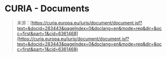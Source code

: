 <!--yml

category: 未分类

date: 2024-05-29 12:44:39

-->

# CURIA - Documents

> 来源：[https://curia.europa.eu/juris/document/document.jsf?text=&docid=283443&pageIndex=0&doclang=en&mode=req&dir=&occ=first&part=1&cid=6361468](https://curia.europa.eu/juris/document/document.jsf?text=&docid=283443&pageIndex=0&doclang=en&mode=req&dir=&occ=first&part=1&cid=6361468)

<title><p class="C19Centre">法院裁决（大法庭）</p><p class="C19Centre">2024年3月5日 ()</p><p class="C71Indicateur">（上诉 - 欧盟机构文件获取 - 欧盟条例（EC）第1049/2001号 - 第4(2)条 - 例外情况 - 拒绝提供可能损害自然人或法人商业利益（包括知识产权）的文件访问 - 披露的公共利益优于保密 - 欧洲标准化委员会（CEN）制定的协调标准 - 版权保护 - 法治原则 - 透明原则 - 公开原则 - 良好治理原则）</p><p class="C02AlineaAltA">案件C-588/21 P,</p><p class="C02AlineaAltA">根据欧洲法院司法联盟章程第56条上诉，于2021年9月23日提起,</p><p class="C02AlineaAltA"><b>公共资源组织有限公司</b>，总部位于美国加利福尼亚州塞巴斯托波尔,</p><p class="C02AlineaAltA"><b>知情权CLG</b>，总部位于爱尔兰都柏林,</p><p class="C02AlineaAltA">代理人：J. Hackl、C. Nüßing、Rechtsanwälte及F. Logue, Solicitor,</p><p class="C72Alineadroite">上诉人,</p><p class="C02AlineaAltA">案件其他当事人：</p><p class="C02AlineaAltA"><b>欧洲委员会</b>，代表：S. Delaude、G. Gattinara及F. Thiran, 代理人,</p><p class="C72Alineadroite">一审被告,</p><p class="C02AlineaAltA"><b>欧洲标准化委员会（CEN）</b>，总部位于比利时布鲁塞尔,</p><p class="C02AlineaAltA"><b>西班牙标准化协会（UNE）</b>，总部位于西班牙马德里,</p><p class="C02AlineaAltA"><b>罗马尼亚标准化协会（ASRO）</b>，总部位于罗马尼亚布加勒斯特,</p><p class="C02AlineaAltA"><b>法国标准化协会（AFNOR）</b>，总部位于法国拉普兰圣但尼平原,</p><p class="C02AlineaAltA"><b>奥地利国家标准组织（ASI）</b>，总部位于奥地利维也纳,</p><p class="C02AlineaAltA"><b>英国标准化协会（BSI）</b>，总部位于英国伦敦,</p><p class="C02AlineaAltA"><b>比利时标准化局（NBN）</b>，总部位于比利时布鲁塞尔,</p><p class="C02AlineaAltA"><b>丹麦标准化协会（DS）</b>，总部位于丹麦哥本哈根,</p><p class="C02AlineaAltA"><b>德国标准化协会（DIN）</b>，总部位于德国柏林,</p><p class="C02AlineaAltA"><b>荷兰皇家标准化协会（NEN）</b>，总部位于荷兰代尔夫特,</p><p class="C02AlineaAltA"><b>瑞士标准化协会（SNV）</b>，总部位于瑞士温特图尔,</p><p class="C02AlineaAltA"><b>挪威标准化协会（SN）</b>，总部位于挪威奥斯陆,</p><p class="C02AlineaAltA"><b>芬兰标准化协会（SFS）</b>，总部位于芬兰赫尔辛基,</p><p class="C02AlineaAltA"><b>瑞典标准化协会（SIS）</b>，总部位于瑞典斯德哥尔摩,</p><p class="C02AlineaAltA"><b>塞尔维亚标准化研究所（ISS）</b>，总部位于塞尔维亚贝尔格莱德,</p><p class="C02AlineaAltA">代表：K. Dingemann、M. Kottmann及K. Reiter, Rechtsanwälte,</p><p class="C72Alineadroite">一审介入者,</p><p class="C19Centre">大法庭（Grand Chamber）</p><p class="C02AlineaAltA">成员包括K. Lenaerts, 总统, L. Bay Larsen, 副总统, A. Arabadjiev, A. Prechal, E. Regan及N. Piçarra, 庭审主席, M. Ilešič（报告员）, P.G. Xuereb, L.S. Rossi, I. Jarukaitis, A. Kumin, N. Jääskinen, N. Wahl, I. Ziemele及J. Passer, 法官,</p><p class="C02AlineaAltA">总检察长：

L. Medina,</p><p class="C02AlineaAltA">登记员： 

M. Siekierzyńska，管理员，</p><p class="C02AlineaAltA">考虑到书面程序，并进一步于2023年3月15日听证会后，</p><p class="C02AlineaAltA">在2023年6月22日听证会上听取了总部大律师的意见后，</p><p class="C02AlineaAltA">作出以下</p><p class="C75Debutdesmotifs"><b>判决</b></p><p class="C01PointnumeroteAltN"><a name="point1" 

id="point1">1</a>        根据他们的上诉，公共资源组织公司 

and Right to Know CLG 寻求撤销欧洲联盟普通法院2021年7月14日判决，<i>公共资源组织和知情权</i>诉<i>委员会</i>（T‑185/19, EU:T:2021:445, '上诉判决'），驳回他们对欧洲标准化委员会（CEN）通过的四项协调标准的访问请求的撤销诉讼。</p><p class="C04Titre1"> <b>法律背景</b></p><p class="C05Titre2"> <i><b>条例（EC）</b><b>No 1049/2001</b></i></p><p class="C01PointnumeroteAltN"><a name="point2" 

id="point2">2</a>        根据欧洲议会和理事会于2001年5月30日颁布的条例（EC）No 1049/2001，关于公众访问欧洲议会、理事会和委员会文件的条例（OJ 2001 L 145, p. 43），即“目的”，第（a）和（b）段规定：</p><p class="C02AlineaAltA">‘本条例的目的是：</p><p class="C09Marge0avecretrait">(a)      定义在公众或私人利益的基础上，欧洲议会、理事会[欧盟]和委员会（以下简称“机构”）文件访问权利的原则、条件和限制，该访问权利在《TFEU第15条》规定的范围内，以确保对文件的最广泛可能的访问，</p><p class="C09Marge0avecretrait">(b)      建立规则，确保这一权利尽可能容易地行使，…’</p><p class="C09Marge0avecretrait">…’</p><p class="C01PointnumeroteAltN"><a name="point3"

id="point3">3</a>        《该法规》的第二条，名为“受益者和范围”，第1至3段规定如下：</p><p class="C02AlineaAltA">‘1.      任何欧盟公民，以及居住或在成员国注册办事处的任何自然或法人，均有权访问机构的文件，但受本条例所规定的原则、条件和限制。</p><p class="C02AlineaAltA">2.      机构可以根据同样的原则、条件和限制，向非居住或没有在成员国注册办事处的任何自然或法人开放文件。</p><p class="C02AlineaAltA">3.      本条例适用于机构持有的所有文件，即机构制定或接收并占有的文件，在欧盟所有活动领域适用。</p><p class="C01PointnumeroteAltN"><a name="point4"

id="point4">4</a>        《该法规》的第四条，名为“例外”，其第1、2和4段规定如下：</p><p class="C02AlineaAltA">‘1.      机构应拒绝披露可能损害以下保护的文件：</p><p class="C09Marge0avecretrait">(a)      公共利益，包括：</p><p class="C12Marge1avectiretlong">–        公共安全，</p><p class="C12Marge1avectiretlong">–        国防和军事事务，</p><p class="C12Marge1avectiretlong">–        国际关系，</p><p class="C12Marge1avectiretlong">–        社区或成员国的财政、货币或经济政策；</p><p class="C09Marge0avecretrait">(b)      个人的隐私和完整性，特别是根据社区关于个人数据保护的立法。</p><p class="C02AlineaAltA">2.      机构应拒绝披露可能损害以下保护的文件：</p><p class="C03Tiretlong">–        自然人或法人的商业利益，包括知识产权，</p><p class="C03Tiretlong">–        法院诉讼和法律建议，</p><p class="C03Tiretlong">–        检查、调查和审计目的，</p><p class="C02AlineaAltA">除非披露具有优先于公共利益的理由。</p><p class="C02AlineaAltA">…</p><p class="C02AlineaAltA">4.      关于第三方文件，机构应就是否适用第1或第2段的例外与第三方进行磋商，除非明确可知文件应当或不应当披露。</p><p class="C01PointnumeroteAltN"><a name="point5" 

id="point5">5</a>        《法规》第7条，题为“初步申请的处理”，第2段规定：</p><p class="C02AlineaAltA">‘如果全面或部分拒绝，申请人可以在收到机构回复后的15个工作日内，提交确认申请，要求机构重新考虑其立场。’</p><p class="C01PointnumeroteAltN"><a name="point6"

id="point6">6</a>        《法规》第12条，题为“电子形式或通过注册的直接访问”，第2段规定：</p><p class="C02AlineaAltA">‘特别是立法文件，即在为成员国制定或接收法律约束行为的过程中起草或收到的文件，应根据第4和第9条，直接提供访问。’</p><p class="C05Titre2"> <i><b>法规（EC） </b><b>No 1</b><b>367/2006</b></i></p><p class="C01PointnumeroteAltN"><a name="point7" 

id="point7">7</a>        《法规》第2条，题为2006年9月6日欧洲议会和理事会《法规》第1367/2006号关于适用于Aarhus公约的规定，涉及社区机构和机构的信息公开、公众参与决策和环境司法访问（OJ 2006 L 264, p. 13），题为“定义”，第1(d)(i)段规定：</p><p class="C02AlineaAltA">‘根据本法规：</p><p class="C02AlineaAltA">…</p><p class="C09Marge0avecretrait">(d)      “环境信息”指任何书面、视觉、听觉、电子或任何其他材料形式的信息，涉及：</p><p class="C11Marge1avecretrait">(i)      环境元素的状态，例如空气和大气、水、土壤、土地、景观和自然场所包括湿地、沿海和海洋地区、生物多样性及其组成部分，包括基因组改造生物，以及这些元素之间的相互作用；</p><p class="C02AlineaAltA">…’</p><p class="C01PointnumeroteAltN"><a name="point8" 

id="point8">8</a>        《法规》第6条，题为“关于请求访问环境信息的例外情况的应用”，第1段第一句规定：</p><p class="C02AlineaAltA">‘关于《法规》第1049/2001号第4(2)条，第一和第三缩进条款，除了调查，特别是涉及可能侵犯联盟法律的调查，请求信息涉及环境排放时，应视公众利益优先披露。’</p><p class="C05Titre2"> <i><b>法规（EC） </b><b>No 1</b><b>907/2006</b></i></p><p class="C01PointnumeroteAltN"><a name="point9" 

id="point9">9</a>        《化学品注册、评估、授权和限制法》（REACH）欧洲议会和理事会2006年12月18日法规（EC）No 1907/2006的附件XVII中的第27条目，建立了欧洲化学品管理局，修改了1999/45/EC指令，并废止了EEC No 793/93和EC No 1488/94理事会条例以及76/769/EEC指令和91/155/EEC、93/67/EEC、93/105/EC和2000/21/EC委员会指令（OJ 2006 L 396，p. 1，以及更正OJ 2007 L 136，p. 3），根据2009年6月22日委员会条例（EC）No 552/2009修改（“法规No 1907/2006”），在镍限制条件方面提供：</p><p class="C02AlineaAltA">‘1.      不得使用：</p><p class="C09Marge0avecretrait">(a)      任何插入耳朵和其他人体穿孔部位的后装组件，除非这些后装组件的镍释放率低于每平方厘米不超过0.2微克（μg）/周（迁移限值）；</p><p class="C09Marge0avecretrait">(b)      用于直接和长时间接触皮肤的物品，如：</p><p class="C12Marge1avectiretlong">–        耳环，</p><p class="C12Marge1avectiretlong">–        项链、手链和链条、脚链、戒指、</p><p class="C12Marge1avectiretlong">–        手表盒、表带和拉紧器、</p><p class="C12Marge1avectiretlong">–        铆钉按钮、紧身裤扣、铆钉、拉链和金属标记，当这些用于衣物时，</p><p class="C10Marge1">如果这些物品部分与皮肤直接和长时间接触的部分的镍释放率大于每平方厘米0.5微克（μg）/周。</p><p class="C09Marge0avecretrait">(c)      在点（b）中提到的物品，其具有非镍涂层的除外，除非该涂层足以确保这些物品与皮肤直接和长时间接触的部分的镍释放率在至少两年正常使用期内不超过每平方厘米0.5微克（μg）/周。</p><p class="C02AlineaAltA">2.      第1款所述的物品不得上市，除非符合该段要求。</p><p class="C02AlineaAltA">3.      欧洲标准化委员会（CEN）通过的标准将作为证明物品符合第1款和第2款要求的测试方法使用。</p><p class="C05Titre2"> <i><b>法规（EU）</b><b>No 1</b><b>025/2012</b></i></p><p class="C01PointnumeroteAltN"><a name="point10"

<a id="point10">10</a>      根据欧洲议会和理事会于2012年10月25日颁布的法规（EU）No 1025/2012《关于欧洲标准化的欧洲议会和理事会法规》，修改了委员会指令89/686/EEC和93/15/EEC，以及欧盟议会和理事会指令94/9/EC、94/25/EC、95/16/EC、97/23/EC、98/34/EC、2004/22/EC、2007/23/EC、2009/23/EC和2009/105/EC，废止了委员会决定87/95/EEC和欧洲议会和理事会决定No 1673/2006/EC（OJ 2012 L 316，第12页）：</p><p class="C02AlineaAltA">‘欧洲标准在内部市场中扮演非常重要的角色，例如通过在产品符合欧盟协调立法所规定的相关产品基本要求上使用协调标准的假定，确保产品的符合性。

为了避免欧洲标准化组织误解，这些要求应该被明确定义。’</p><p class="C01PointnumeroteAltN"><a name="point11" 

<a href="https://example.org" id="point11">11</a>      该法规第2条“定义”规定如下（其第(1)(c)段）：</p><p class="C02AlineaAltA">‘根据本条例的目的，将应用以下定义：</p><p class="C09Marge0avecretrait">(1)      “标准”指的是由认可的标准化机构制定的技术规范，适用于重复或连续应用，其遵从性不是强制性的，且包括以下内容之一：</p><p class="C10Marge1">…</p><p class="C11Marge1avecretrait">(c)      “协调标准”指的是基于委员会请求采纳的欧洲标准，用于适用于联盟协调立法’。</p><p class="C01PointnumeroteAltN"><a name="point12" 

<a id="point12">12</a>      该法规第10条“向欧洲标准化组织提出标准化请求”，第1段规定如下：</p><p class="C02AlineaAltA">‘在条约规定的权限限度内，委员会可请求一个或多个欧洲标准化组织在设定的截止日期内起草欧洲标准或欧洲标准化成果。 

欧洲标准和欧洲标准化成果应以市场为导向，考虑公共利益以及明确载于委员会要求中的政策目标，并基于共识。 

委员会将确定由请求文件满足的内容要求以及其采纳的截止日期。’</p><p class="C01PointnumeroteAltN"><a name="point13" 

id="point13">13</a>      该条例第11条，“对和谐标准的正式异议”，第1款规定如下：</p><p class="C02AlineaAltA">‘当成员国或欧洲议会认为和谐标准未完全满足其旨在覆盖的相关联盟和谐立法的要求时，应详细说明并通知委员会，委员会应在协商相关联盟和谐立法的委员会后，如存在，或在其他形式上与部门专家协商后，决定：</p><p class="C09Marge0avecretrait">(a)      在<i>欧盟官方期刊</i>上发布、不发布或限制发布有关和谐标准的参考资料；</p><p class="C09Marge0avecretrait">(b)      保持、限制或从<i>欧盟官方期刊</i>中撤回有关和谐标准的参考资料。’</p><p class="C01PointnumeroteAltN"><a name="point14" 

id="point14">14</a>      EU资助可能授予欧洲标准化组织用于标准化活动，由条例No 1025/2012第15条管理。</p><p class="C05Titre2"> <i><b>指令2009/48/EC</b></i></p><p class="C01PointnumeroteAltN"><a name="point15"

id="point15">15</a>      2009年6月18日欧洲议会和理事会关于玩具安全的指令2009/48/EC（OJ 2009 L 170, p. 1）第13条，“符合推定”，内容如下：</p><p class="C02AlineaAltA">‘符合和谐标准或其部分的玩具，其参考资料已在<i>欧盟官方期刊</i>上公布，应推定符合第10条和附件II规定的要求。’</p><p class="C04Titre1"> <b>争议背景</b></p><p class="C01PointnumeroteAltN"><a name="point16" 

id="point16">16</a>      争议背景，如上诉判决第1至4段所述，内容如下。</p><p class="C01PointnumeroteAltN"><a name="point17" 

id="point17">17</a>      申诉人是非营利组织，其主要关注点是使法律免费对所有公民开放。 

2018年9月25日，他们基于2001年第1049号和2006年第1367号条例，向欧盟委员会内部市场、工业、企业家精神和中小企业总司（‘访问请求’）发出了请求。</p><p class="C01PointnumeroteAltN"><a name="point18" 

id="point18">18</a>      访问请求涉及由CEN根据2012年1025号条例通过的四项协调标准，即标准EN 71-5:2015，题为‘玩具安全-第5部分： 

化学玩具（套装）除实验套件外’； 

标准EN 71‑4:2013，题为‘玩具安全-第4部分： 

化学及相关活动的实验套件’； 

标准EN 71‑12:2013，题为‘玩具安全-第12部分： 

N-亚硝胺和N-可亚硝化物’； 

和标准EN 12472:2005+A 1:2009，题为‘用于检测镀层物品中释放镍的磨损和腐蚀模拟方法’（‘请求的协调标准’）。</p><p class="C01PointnumeroteAltN"><a name="point19" 

id="point19">19</a>      根据2001年1049号条例第一款第一缩进的依据，委员会在2018年11月15日的信中拒绝了访问请求。</p><p class="C01PointnumeroteAltN"><a name="point20" 

id="point20">20</a>      根据2001年1049号条例第7(2)款，申请人于2018年11月30日向委员会提交了确认申请。 

在有争议决定中，委员会确认拒绝向请求方提供所请求的协调标准的访问权。</p><p class="C04Titre1"> <b>总法院前的诉讼及争议判决</b></p><p class="C01PointnumeroteAltN"><a name="point21" 

id="point21">21</a>      申请人于2019年3月28日向总法院登记处递交申请，请求撤销有争议决定。</p><p class="C01PointnumeroteAltN"><a name="point22" 

id="point22">22</a>      根据2019年11月20日的裁定，<i>公共资源组织和知情权</i>诉 <i>委员会</i>（T‑185/19，EU:T:2019:828），CEN及14个国家标准化机构，即Asociación Española de Normalización (UNE)、Asociaţia de Standardizare din România (ASRO)、Association française de normalisation (AFNOR)、Austrian Standards International (ASI)、British Standards Institution (BSI)、Bureau de normalisation/Bureau voor Normalisatie (NBN)、Dansk Standard (DS)、Deutsches Institut für Normung eV (DIN)、Koninklijk Nederlands Normalisatie Instituut (NEN)、Schweizerische Normen-Vereinigung (SNV)、Standard Norge (SN)、Suomen Standardisoimisliitto ry (SFS)、Svenska institutet för standarder (SIS)和Institut za standardizaciju Srbije (ISS)（统称为‘第一实例中的干预者’），获准在案件T‑185/19中支持委员会所寻求的请求形式。</p><p class="C01PointnumeroteAltN"><a name="point23"

id="point23">23</a>      作为其诉讼依据，申请人提出了两项法律诉讼理由。 

根据第一个抗辩理由，他们实质性地提交，称委员会在适用2001年1049/2001号条例第4(2)条第一缩进所规定的例外情况时存在法律和评估错误，理由是，首先，版权保护不适用于请求的协调标准，其次，未能证明对CEN及其国家成员的商业利益造成损害。</p><p class="C01PointnumeroteAltN"><a name="point24" 

id="point24">24</a>      根据第二个抗辩理由，上诉人声称委员会在法律上错误地未考虑到最后条款第4(2)条的"至高的公共利益"，并侵犯了说明理由的义务，因为它认为没有"至高的公共利益"能够正当地证明所请求的协调标准的披露，并且未能充分说明其拒绝认定存在这种至高的公共利益的理由。</p><p class="C01PointnumeroteAltN"><a name="point25" 

id="point25">25</a>      对于第一个抗辩理由的回应，总法院在判决第29段指出，2001年条例第1049/2001号的目的是为了给予公众尽可能广泛的权利以访问欧盟机构的文件，并且根据该条例第2(3)条的规定，该权利涵盖了这些机构编制的文件以及来自第三方的文件，其中包括任何法人，该判决第30和31段认为，该权利受到基于公共或私人利益的某些限制。</p><p class="C01PointnumeroteAltN"><a name="point26" 

id="point26">26</a>      首先，关于请求的协调标准受版权保护可能会损害商业利益的可能性，以及这些协调标准是否符合版权保护的资格，总法院在上诉判决第40至43段中认为，接收第三方文件访问请求的当局有责任识别能够确认第三方主张的版权存在的客观和一致的证据。</p><p class="C01PointnumeroteAltN"><a name="point27" 

id="point27">27</a>      在这方面，总法院在上诉判决第47和48段中认为，委员会有权在没有任何错误的情况下认定，在本案所涉协调标准的原创性门槛符合"作品"的案例法要求，并且因此有资格获得该保护。</p><p class="C01PointnumeroteAltN"><a name="point28"

此外，总法院在上诉判决的第54段中发现，上诉人错误地主张，由于欧洲法院在2016年10月27日的判决《詹姆斯·埃利奥特建筑》（C‑613/14, EU:C:2016:821）中裁定这些标准属于“欧盟法”，因此应该免费公开获取，结果导致无法对其适用任何访问权的例外。

至于涉及请求的协调标准是否缺乏版权保护的争论，根据欧洲法院的判例，即在没有“个人智力创作”的情况下，以便从中受益，总法院在上诉判决的第59段本质上认为，该论点没有得到充分证实。

关于对是否存在保护的商业利益受到损害的评估错误的存在，总法院在上诉判决的第65和第66段指出，标准销售是标准化机构商业模型的重要组成部分。

委员会认为，请求的协调标准受版权保护，并且只有在支付一定费用后才对相关方可获取，因此，根据第1049/2001号条例免费披露这些标准，确实特定且实际影响了欧洲标准化委员会（CEN）及其国家成员的商业利益。

总法院在该判决的第71段补充指出，欧洲标准化组织通过提供与适用法律的合规性相关的认证服务，参与了公共利益的任务，并不会改变其作为从事经济活动的私人实体的地位。

因此，总法院在上诉判决的第74段完全驳回了第一项抗辩。

上诉人的第二项抗辩分为三个部分。

id="point33">33</a>      关于该控诉的第三部分，即关于委员会拒绝承认存在超越公共利益的不充分理由，总法院首先在上诉判决的第86段指出，委员会在有关决定中指出，2016年10月27日的判决<i>James Elliott Construction</i>（C‑613/14, EU:C:2016:821）并未创建在<i>欧盟官方期刊</i>中主动发布协调标准的义务，也未建立对其披露的自动超越公共利益。

在上诉判决的第87和88段中，总法院还指出，委员会反驳了上诉人关于环境事务透明度义务的主张，后者被认为是比保护自然人或法人商业利益更重要的公共利益，并补充称，未能找到任何能够证明必须披露此类信息的超越公共利益。

最后，在上诉判决的第91段中，总法院补充道，即使委员会需要阐明适用于根据第1049/2001号条例提供的访问权之一的例外情况的理由，但并不需要提供比必要的更多信息，以便请求访问的人理解其决定的理由并使法院能够审查该决定的合法性。</p><p class="C01PointnumeroteAltN"><a name="point34" 

id="point34">34</a>      至于存在需要免费获取法律的超越公共利益的问题，总法院在上诉判决的第99至101段首先发现，在本案中，上诉人试图完全将协调标准的范畴从第1049/2001号条例建立的实质性例外系统的适用范围内移除，但并未证明具体的理由来证明请求披露所请求的协调标准，或者解释到何种程度披露这些标准应优先于保护CEN或其国家成员的商业利益。</p><p class="C01PointnumeroteAltN"><a name="point35"

id="point35">35</a>      其次，公众对确保欧洲标准化系统正常运行的兴趣优先于免费获取和保证所有欧洲国家中等安全水平等价的协调标准的兴趣。</p><p class="C01PointnumeroteAltN"><a name="point36" 

id="point36">36</a>      第三，第1025/2012号法规明确规定了一个仅限于统一标准参考的发布系统，并允许那些希望从这些标准所附带的符合性推定中受益的人付费获取这些标准。</p><p class="C01PointnumeroteAltN"><a name="point37" 

id="point37">37</a>      第四，欧洲法院在所述的判决书第104和105段中认为，委员会在有关决定中正确地认定，根据2001年第1049/2001号法规第4(2)条最后一款，并无足够的公共利益来证明应公开请求的统一标准。

欧洲法院在判决书第107段补充道，除了上诉人没有说明一个能够要求以免费和公开的方式访问统一标准的‘宪法原则’的确切来源之外，他们也没有以任何方式解释为什么这些标准应该受到‘法律’发布和可访问性要求的约束，因为这些标准并非强制性，它们仅对相关人员产生法律效力，并且可以在某些成员国的图书馆免费查阅。</p><p class="C01PointnumeroteAltN"><a name="point38" 

id="point38">38</a>      就涉及由于透明度义务而产生的最高公共利益的存在而言，欧洲法院在所述的判决书第119段中发现，无论是《阿尔胡斯关于信息获取、公众参与决策及环境司法诉讼的公约》，于1998年6月25日在阿尔胡斯签署，并由欧洲共同体于2005年2月17日通过2005/370/EC决议批准（OJ 2005 L 124, p. 1），还是第1367/2006号法规，都规定了公众可以通过请求或由相关当局和机构主动传播来获得环境信息。

然而，由于这些当局和机构可能会拒绝提供信息请求，理由是该信息属于多个例外情况，因此它们没有义务主动传播该信息。</p><p class="C01PointnumeroteAltN"><a name="point39" 

id="point39">39</a>      总法院在判决的第129段中由此推断，所请求的协调标准不属于与环境排放相关的信息范畴，因此无法享受根据该条例第6(1)款第一句推定适用的利益至上的公众利益，该推定规定了根据第1049/2001号条例第4(2)款所需的标准披露。

id="point40">40</a>      因此，在上诉判决的第130段中，总法院完全驳回了第二个抗辩，并驳回了上诉。

id="point41">41</a>      根据他们的上诉，上诉人主张法院应该：</p><p class="C03Tiretlong">–        撤销被上诉判决并授予所请求的协调标准；</p><p class="C03Tiretlong">–        作为备选方案，将此事转交给总法院；

和</p><p class="C03Tiretlong">–        命令委员会承担费用。</p><p class="C01PointnumeroteAltN"><a name="point42" 

id="point42">42</a>      委员会和第一实例的干预者认为法院应当：</p><p class="C03Tiretlong">–        驳回上诉；</p><p class="C03Tiretlong">–        命令上诉人承担费用。</p><p class="C04Titre1"> <b>重新开启口头部分程序的申请</b></p><p class="C01PointnumeroteAltN"><a name="point43" 

id="point43">43</a>      根据2023年8月17日提交至法院大厅的一份文件，第一实例的干预者请求重新开启程序的口头部分，依照法院规则第83条。

id="point44">44</a>      作为支持其申请的理由，他们认为总检察长于2023年6月22日发布的意见基于多个未经事实证明的假设，甚至是错误的，这至少需要更深入的讨论。

在此外，他们认为深入讨论尤为必要，因为总检察长依赖于错误的假设和她在意见中采用的方法，特别是根据她的意见，“欧盟标准化系统实际上不要求支付获取[协调技术标准]”，这为该系统的运作带来了风险。

id="point45">45</a>      根据其程序规则第83条规定，法院可以在听取总检察长后随时决定重新开庭程序，特别是如果法院认为缺乏足够信息或在程序结束后，一方提交了一个新事实，这种事实对法院的决定具有决定性影响，或者案件必须根据尚未在当事人或依据《欧洲法院法规》第23条提到的利害人之间辩论的论点决定。</p><p class="C01PointnumeroteAltN"><a name="point46"

id="point46">46</a>      这种情况在此并非如此。 

第一实例中介入者及委员会在听证会上阐述了他们对争议事实背景的评估。 

特别是，他们有机会对上诉审理判决书中的事实陈述以及上诉进行观点表达，并具体说明他们认为欧洲标准化体系为何需要付费访问所请求的协调标准的理由。 

因此，法院在听取总检察长意见后认为，它已经拥有作出判决所需的所有信息。</p><p class="C01PointnumeroteAltN"><a name="point47" 

id="point47">47</a>      此外，关于主张总检察长意见包含指导方针可能对欧洲标准化体系运作构成风险的说法，必须牢记欧洲法院法规和程序规则未规定利害关系人得对总检察长意见作出回应的情形（2017年10月25日判决，<i>Polbud – Wykonawstwo</i>，C‑106/16，EU:C:2017:804，第23段及引文法律见）。</p><p class="C01PointnumeroteAltN"><a name="point48" 

id="point48">48</a>      根据《欧洲联盟法典》第252条第二款，总检察长有义务在公开法庭上，以完全公正和独立的态度对依据欧洲法院法规，需要总检察长参与的案件作出有理由的提交。 

在此情况下，法院对总检察长达成的结论或其达成结论的推理并不具约束力。</p><p class="C01PointnumeroteAltN"><a name="point48" 

因此，一方对总检察长意见的不同意见，无论他或她在其意见中检查的问题是什么，本身不能构成重新开庭程序的理由（2014年9月4日判决，<i>Vnuk</i>，C‑162/13，EU:C:2014:2146，第31段及引文法律见）。</p><p class="C01PointnumeroteAltN"><a name="point49" 

id="point49">49</a>      鉴于前述情况，法院认为没有必要重新开启程序的口头部分。</p><p class="C04Titre1"> <b>上诉</b></p><p class="C01PointnumeroteAltN"><a name="point50" 

id="point50">50</a>      上诉人提出了两个支持上诉的理由。

第一个上诉理由声称总法院在认为请求的和谐标准属于第4(2)号条例第1号缩进项所规定的例外，即保护自然人或法人的商业利益，包括知识产权时，法律上出现错误。

第二理由指称法律上的错误，因为在那项条例第4(2)款的最后条款中，存在优先披露这些标准的至高无上的公共利益。

id="point51">51</a>      适当地开始审查上诉的第二理由。</p><p class="C05Titre2"> <i><b>各方的论点</b></i></p><p class="C01PointnumeroteAltN"><a name="point52" 

id="point52">52</a>      通过他们的第二个上诉理由，上诉人声称总法院在认为没有第4(2)号条例第2号缩进项最后条款中的至高无上的公共利益，正当披露请求的和谐标准时法律上出现了错误。</p><p class="C01PointnumeroteAltN"><a name="point53" 

id="point53">53</a>      首先，上诉人实质上批评总法院在上诉判决的第98至101段中认为，他们未能证明基于对请求的和谐标准公开披露存在至高无上的公共利益的具体理由。</p><p class="C01PointnumeroteAltN"><a name="point54" 

id="point54">54</a>      在这方面，他们首先声称请求的和谐标准是欧盟法的一部分，必须是免费提供的。

接下来，他们坚称这些标准涉及消费者的基本问题，即玩具的安全性。

最后，他们辩称这些标准对制造商和供应链中的所有其他参与者同样非常重要，因为当符合这些标准中规定的要求时，适用于相关产品的欧盟法规的一致性推定存在。

id="point55">55</a>      其次，上诉人抱怨总法院在上诉判决的第102和103段中错误地认为，确保欧洲标准化系统正常运作的公共利益优于无偿提供和谐标准的保证。</p><p class="C01PointnumeroteAltN"><a name="point56" 

id="point56">56</a>      此外，据上诉人称，欧洲标准化系统的运作不适用于《第1049/2001号法规》第4(2)款第一缩进所规定的例外情况，该例外情况仅涉及自然人或法人，包括知识产权的商业利益保护。 

总法院错误地认为，确保欧洲标准化系统运作的公共利益属于该条款规定的范围，创造了一个未在该法规中明确规定的例外。</p><p class="C01PointnumeroteAltN"><a name="point57" 

id="point57">57</a>      第三，上诉人抱怨总法院在判决文第104和105段中存在法律错误，因为其认可委员会的评估，即2016年10月27日的判决<i>James Elliott Construction</i> (C‑613/14, EU:C:2016:821)并不创设关于在<i>《欧盟官方期刊》</i>中主动发布调和标准或确立其披露的自动优先公共利益的义务。 

关于此事，请求的调和标准应被视为立法文件，因其采纳程序构成‘受控’立法授权的一种形式。 

特别是，此类标准的引用已刊载在<i>《欧盟官方期刊》</i>中，并且委员会要求各成员国在六个月内将每一项调和标准不经修改采纳为国家标准。 

此外，《欧盟官方期刊》中的公布使得符合欧盟立法且满足调和标准所定义技术要求的产品，享有符合假设的益处。</p><p class="C01PointnumeroteAltN"><a name="point58"

id="point59">59</a>      第四，上诉人声称，总法院在判决文中第107段存在法律错误，当其指出调和标准仅对相关人士产生法律效应时。 

这一结论与欧洲法院案例法相抵触，根据该法，调和标准属于欧盟法律的一部分。</p><p class="C01PointnumeroteAltN"><a name="point61" 

id="point60">60</a>      委员会在初审中得到支持的介入方认为，上诉人的论点太过笼统，适用于任何与调和标准相关的披露请求。 

id="point61">61</a>      As regards the reasons specifically relied on by the appellants, the Commission observes, first, that, although it considers that the requested harmonised standards do indeed form part of EU law, that does not mean that they must be freely available. 

Second, as for the fact that those standards relate to issues that are fundamental to consumers, it observes that that argument is too general to take precedence over the reasons justifying the refusal to disclose the documents at issue. 

Third, the interest in harmonised standards that manufacturers and other participants in the supply chain have in order to gain access to the internal market cannot be regarded as an overriding public interest justifying the disclosure of those standards.</p><p class="C01PointnumeroteAltN"><a name="point62" 

id="point62">62</a>      In addition, it submits that freely available access to the harmonised standards without charge would have systemic effects on the interveners at first instance, their intellectual property rights and their commercial income. 

In this respect, the European standardisation system cannot operate without paid access to those standards, with the result that the exception provided for in Article 4(2) of Regulation No 1049/2001 is applicable. 

In any event, there is no overriding public interest justifying the disclosure of those standards.</p><p class="C01PointnumeroteAltN"><a name="point63" 

id="point63">63</a>      Finally, the Commission states that harmonised standards are not drafted in the course of legislative procedures, but on the basis of a mandate given by the Commission to a standardisation body following the adoption of a legislative act. 

Moreover, once adopted by a standardisation body, harmonised standards must be transposed into the national legal systems by the national members of that body, and in accordance with the internal procedural rules of that body. 

In any event, the direct access provided for in Article 12(2) of Regulation No 1049/2001 is also subject to the exception laid down in the first indent of Article 4(2) of that regulation.</p><p class="C01PointnumeroteAltN"><a name="point64" 

id="point64">64</a>      Consequently, the Commission considers that the second ground of appeal should be rejected.</p><p class="C06Titre3"> <i>Findings of the Court</i></p><p class="C01PointnumeroteAltN"><a name="point65"

id="point65">65</a>      By their second ground of appeal, the appellants submit, in substance, that the General Court erred in law in holding that no overriding public interest, within the meaning of the last clause of Article 4(2) of Regulation No 1049/2001, justified disclosure of the requested harmonised standards. 

他们认为，依据要求对欧盟法律进行自由获取的法治原则，存在使所有居住或在成员国内设有注册办事处的自然人或法人均有权访问这些标准的优先于公共利益，理由在于这些规则构成欧盟法律的一部分。</p><p class="C01PointnumeroteAltN"><a name="point66" 

id="point66">66</a>      作为预备观点，应当回忆起，根据《TEU第15(3)条》和《欧洲联盟基本权利宪章》的第42条，对于任何欧盟公民，以及对于任何居住或在成员国设有注册办事处的自然人或法人，均有权访问欧盟机构、机构、办公室和机构的文件，无论其媒介形式如何。 

该权利的行使，就访问议会、理事会和委员会文件而言，受《2001/1049/EC法规》的管理，该法规的目的根据其第1条包括‘定义该权利的原则、条件和限制’，以便‘尽可能广泛地获取文件’，并‘建立确保最简便的行使[该]权利的规则’。</p><p class="C01PointnumeroteAltN"><a name="point67" 

id="point67">67</a>      根据该法规的第2(1)条特别规定，具有访问议会、理事会和委员会文件的权利。 

根据该法规的第2(2)条，机构可以根据这些原则、条件和限制，向任何不居住或未在成员国设有注册办事处的自然人或法人开放文件访问权限。</p><p class="C01PointnumeroteAltN"><a name="point68"

id="point68">68</a>      根据第4(2)条第一款和最终条款的规定，这些机构应当拒绝披露文件，其中包括对自然人或法人的商业利益的保护，包括知识产权，除非披露具有优先于公共利益的情况。</p><p class="C01PointnumeroteAltN"><a name="point69" 

id="point69">69</a>      因此，从该条款的措辞来看，所规定的例外情况并不适用于有关文件披露存在优先于公共利益的情况。</p><p class="C01PointnumeroteAltN"><a name="point70" 

id="point70">70</a>      在这方面，首先应当回顾法院已经确认的观点，即基于指令通过的和其引用已在<i>欧洲联盟官方期刊</i>中发布的调和标准，由于其法律效果而构成欧盟法律的一部分（详见2016年10月27日的判决，<i>詹姆斯·埃利奥特建筑</i>，C‑613/14，EU:C:2016:821，第40段）。</p><p class="C01PointnumeroteAltN"><a name="point71" 

id="point71">71</a>      特别是，首先，法院已经裁定，只要它们本身已经在<i>欧盟官方公报</i>上发表（详见2022年2月22日判决，<i>Stichting Rookpreventie Jeugd and Others</i>，C‑160/20，EU:C:2022:101，第48段），标准化标准可能对公众普遍具有约束力。</p><p class="C01PointnumeroteAltN"><a name="point72" 

id="point72">72</a>      其次，关于制定标准化标准的程序，应当注意，该程序已由欧盟立法者在《1025/2012号法规》中规定，根据该法规第III章的规定，委员会在欧洲标准化系统中发挥着中心角色。</p><p class="C01PointnumeroteAltN"><a name="point73" 

id="point73">73</a>      因此，应当注意，正如总部律师在其意见的第23至31点中所述，即使这些标准的开发是委托给一个私法主体，只有委员会有权要求制定标准化标准，以实施指令或法规。

根据《2012年法规第1025/2012号》第10(1)条的最后一句，委员会确定要求的标准化标准所需满足的内容和其采纳的截止日期。

委员会监督该开发过程，并根据该法规第15条的规定提供资金支持。

根据该法规第11(1)(a)条的规定，它决定是否发布，不发布或限制发布与<i>欧盟官方公报</i>中相关的标准化标准的参考。</p><p class="C01PointnumeroteAltN"><a name="point74"

id="point74">74</a>      第三，尽管《1025/2012号法规》第2(1)条规定，符合标准化标准并非强制性，但符合这些标准的产品，如该法规第5条的理由所示，享有与适用的欧盟调和立法相关的基本要求一致性的推定。

那些法律效果，由该立法赋予，是这些标准的基本特征之一，使它们成为经济运营者的重要工具，用于在欧盟市场上行使商品或服务自由流动的权利。</p><p class="C01PointnumeroteAltN"><a name="point75" 

id="point75">75</a>      更具体地说，考虑到行政难题及其引发的额外成本（参见2012年7月12日判决，<i>Fra.bo</i>，C‑171/11，EU:C:2012:453，第29和30段），对于经济运营者来说，除符合此类标准的程序外，例如个体专家报告，可能会证明难以或甚至不可能采取其他程序。</p><p class="C01PointnumeroteAltN"><a name="point76" 

id="point76">76</a>      因此，如总结检察官在其意见第43点所述，当欧盟立法规定，符合和谐标准即构成符合该立法的基本要求的假设时，这意味着任何希望有效挑战该假设的自然人或法人必须证明该产品或服务不符合该标准，或者该标准不适合其目的。</p><p class="C01PointnumeroteAltN"><a name="point77" 

id="point77">77</a>      在本案中，四个请求的和谐标准中，三个，即标准EN 71-5:2015，题为“玩具安全-第5部分： 

化学玩具（套装）除实验套装外”，标准EN 71‑4:2013，题为“玩具安全-第4部分： 

化学和相关活动的实验套装”和标准EN 71‑12:2013，题为“玩具安全-第12部分： 

N-亚硝胺和N-亚硝基物质”，参照指令2009/48\. 

他们的参考文献刊登在2015年11月13日《欧盟官方期刊》（OJ 2015 C 378，第1页）。

根据该指令第13条的规定，符合这些标准的玩具享有符合这些标准所涵盖要求的假定符合。</p><p class="C01PointnumeroteAltN"><a name="point78" 

id="point78">78</a>      至于标准EN 12472:2005+A 1:2009，题为“涂层物品释放镍的模拟磨损和腐蚀检测方法”，它参照规则号1907/2006。</p><p class="C01PointnumeroteAltN"><a name="point79" 

id="point79">79</a>      尽管如本判决第74段所示，遵守和谐标准通常不是强制性的，但在本案中，该标准显然是强制性的，因为规则号1907/2006在其附件XVII中的第27条目的第3段规定，对于镍，CEN采用的标准将用作证明相关产品符合该条目的第1和第2段的测试方法。</p><p class="C01PointnumeroteAltN"><a name="point80" 

id="point80">80</a>     鉴于上述情况，根据本判决第70段引文所指的案例法，必须认为所请求的协调标准属于欧盟法律的一部分。</p><p class="C01PointnumeroteAltN"><a name="point81" 

id="point81">81</a>     其次，正如总部于意见书第52点所指的，根据《TEU》第2条的规定，欧盟基于法治的原则，该原则要求欧盟所有自然人或法人都可以自由获取欧盟法律，以及个人必须能够明确地查明他们的权利和义务（2022年2月22日判决，<i>Stichting Rookpreventie Jeugd and Others</i>, C‑160/20, EU:C:2022:101，第41段和引文）。

其中，该自由获取尤其要能够使立法寻求保护的任何人在法律允许的范围内验证那些法律所针对的人是否实际上遵守了这些规定。</p><p class="C01PointnumeroteAltN"><a name="point82" 

id="point82">82</a>     根据欧盟立法对其产生的影响，一项协调标准可以规定赋予个人的权利以及他们的义务，这些规定可能是必要的，以便他们验证特定产品或服务是否符合该立法的要求。</p><p class="C01PointnumeroteAltN"><a name="point83" 

id="point83">83</a>     再第三点，必须回顾开放原则与透明原则是不可分割地联系在一起的，该原则在《TEU》第1条第二款、第10(3)条，以及《TFEU》第15(1)条和第298(1)条，以及《宪章》第42条都有体现。

它可使行政机构在民主制度中更具合法性，更具效力，并对公民更负责任（参见2022年2月22日判决，<i>Stichting Rookpreventie Jeugd and Others</i>, C‑160/20, EU:C:2022:101, 第35段和引文）。</p><p class="C01PointnumeroteAltN"><a name="point84" 

id="point84">84</a>     为此，第15(3)条第一款和《宪章》第42条确保了获取文件的权利，该权利已经得到实施，其中《1049/2001》号法规第2(3)条规定适用于欧洲议会、理事会或委员会持有的所有文件（参见2022年2月22日判决，<i>Stichting Rookpreventie Jeugd and Others</i>, C‑160/20, EU:C:2022:101，第36段）。</p><p class="C01PointnumeroteAltN"><a name="point85" 

id="point85">85</a>      在这些情况下，必须认为有一个至高无上的公共利益，即根据《2001年第1049/2001号法规》第4(2)条最后一款的定义，正当化披露所请求的协调标准。</p><p class="C01PointnumeroteAltN"><a name="point86" 

id="point86">86</a>      因此，普通法院在被上诉判决的第104和105段中认为，根据该条款，请求的协调标准披露没有至高无上的公共利益，法律错误。</p><p class="C01PointnumeroteAltN"><a name="point87" 

id="point87">87</a>      因此，应支持上诉的第二理由，而无需检查上诉的第一理由，应撤销被上诉的判决。</p><p class="C04Titre1"> <b>在普通法院前的诉讼</b></p><p class="C01PointnumeroteAltN"><a name="point88" 

id="point88">88</a>      根据欧洲法院法院法第61条第一款的规定，如果上诉得到充分支持，欧洲法院应撤销普通法院的决定。 

如情况允许，法院可以就此事作出最终裁决。 

这就是本案的情况。</p><p class="C01PointnumeroteAltN"><a name="point89" 

id="point89">89</a>      正如本判决第65至87段所示，委员会应该在有争议的决定中承认，根据《2001年第1049/2001号法规》第4(2)条最后一款的定义，出于法治、透明、开放和良好治理原则的存在，披露请求的协调标准存在至高无上的公共利益，因为这些标准由于其法律效力而成为欧盟法律的一部分。</p><p class="C01PointnumeroteAltN"><a name="point90" 

id="point90">90</a>      在这些情况下，有争议的决定必须被撤销。</p><p class="C04Titre1"> <b>费用</b></p><p class="C01PointnumeroteAltN"><a name="point91"

id="point91">91</a>      根据《议事规则》第184(2)条，如果上诉得到充分支持且法院本身就案件作出最终裁决，则法院应对费用作出决定。</p><p class="C01PointnumeroteAltN"><a name="point92" 

id="point92">92</a>      根据这些规则的第138(1)条，根据其第184(1)条的规定适用于上诉程序，如果在胜诉方的诉讼中申请了费用，未成功的一方应被责令支付费用。</p><p class="C01PointnumeroteAltN"><a name="point93" 

id="point93">93</a>      在本案中，由于上诉人请求费用并且委员会未能成功，委员会必须被命令支付与欧盟普通法院和上诉程序相关的费用。</p><p class="C01PointnumeroteAltN"><a name="point94"

id="point94">94</a>      根据规则184(4)条款的规定，如果上诉未由第一审中介人提起，则除非他或她参与了法院的书面或口头审理，否则不得要求其在上诉程序中支付费用。

如果第一审中介人参与了诉讼程序，法院可以决定他或她自行承担费用。

由于第一审中介人参与了上诉法院的书面和口头审理，他们必须承担自己的费用。</p><p class="C41DispositifIntroduction">基于上述理由，大法官法院特此：</p><p class="C08Dispositif">1.      <b>撤销欧盟普通法院2021年7月14日的判决，</b><i><b>Public.Resource.Org和Right to Know</b></i><b>诉</b><i><b>Commission</b></i><b> (T</b>‑<b>185/19, EU:T:2021:445);</b></p><p class="C08Dispositif">2.      <b>废除2019年1月22日的委员会决定C(2019) 639 final；</b></p><p class="C08Dispositif">3.      <b>命令欧盟委员会承担与普通法院和上诉程序相关的费用；</b></p><p class="C08Dispositif">4.      <b>命令欧洲标准化委员会（CEN）、西班牙标准化协会（UNE）、罗马尼亚标准化协会（ASRO）、法国标准化协会（AFNOR）、奥地利标准化国际（ASI）、英国标准化机构（BSI）、比利时标准化局（NBN）、丹麦标准化（DS）、德国标准化所（DIN）、荷兰皇家标准化研究所（NEN）、瑞士标准化协会（SNV）、挪威标准化组织（SN）、芬兰标准化协会（SFS）、瑞典标准化协会（SIS）和塞尔维亚标准化研究所（ISS）承担他们在第一审和上诉程序中的费用。</b></p><table><tr><td><p class="C77SignaturesComposition">莱纳尔茨</p></td><td><p class="C77SignaturesComposition">贝·拉尔森</p></td><td><p class="C77SignaturesComposition">阿拉巴杰夫</p></td></tr></table><p class="C77SignaturesAlinea">于2024年3月5日在卢森堡公开开庭宣判。</p><table><tr><td><p class="C77Signatures">A. 卡洛特·埃斯科瓦尔</p></td><td> </td><td><p class="C77Signatures">K. 莱纳尔茨</p></td></tr></table><hr/> </div> </body></html></title>
